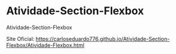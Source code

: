 # Atividade-Section-Flexbox
 Atividade-Section-Flexbox


Site Oficial: https://carloseduardo776.github.io/Atividade-Section-Flexbox/Atividade-Flexbox.html